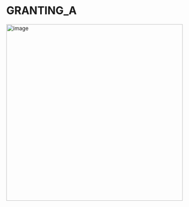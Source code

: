 # GRANTING_A
<img width="464" alt="image" src="https://github.com/Hieuducemo/GRANTING_A/assets/115462421/58d5d655-a32f-4923-bb79-a2dae2bae7d1">
